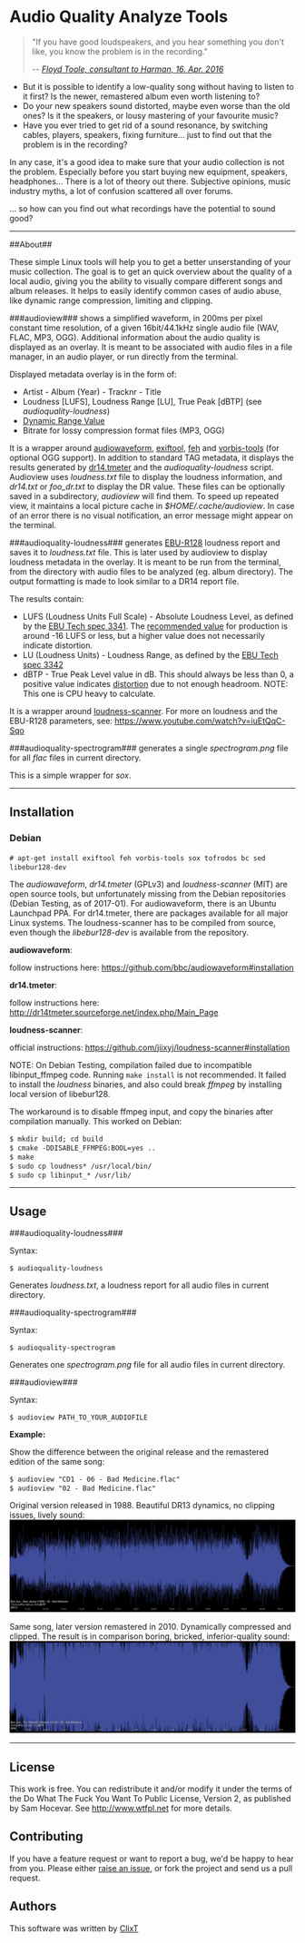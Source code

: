 # Audio Quality Analyze Tools

>"If you have good loudspeakers, and you hear something you don't like, you know the problem is in the recording."
> 
> <cite>-- [Floyd Toole, consultant to Harman, 16. Apr. 2016](https://youtu.be/zrpUDuUtxPM?t=4182)</cite>

 - But it is possible to identify a low-quality song without having to listen to it first? Is the newer, remastered album even worth listening to? 
 - Do your new speakers sound distorted, maybe even worse than the old ones? Is it the speakers, or lousy mastering of your favourite music?
 - Have you ever tried to get rid of a sound resonance, by switching cables, players, speakers, fixing furniture... just to find out that the problem is in the recording?

In any case, it's a good idea to make sure that your audio collection is not the problem. Especially before you start buying new equipment, speakers, headphones...
There is a lot of theory out there. Subjective opinions, music industry myths, a lot of confusion scattered all over forums.

... so how can you find out what recordings have the potential to sound good?

---
##About##

These simple Linux tools will help you to get a better unserstanding of your music collection. The goal is to get an quick overview about the quality of a local audio, giving you the ability to visually compare different songs and album releases. It helps to easily identify common cases of audio abuse, like dynamic range compression, limiting and clipping.

###audioview###
shows a simplified waveform, in 200ms per pixel constant time resolution, of a given 16bit/44.1kHz single audio file (WAV, FLAC, MP3, OGG). Additional information about the audio quality is displayed as an overlay. It is meant to be associated with audio files in a file manager, in an audio player, or run directly from the terminal.

Displayed metadata overlay is in the form of:

 * Artist - Album (Year) - Tracknr - Title
 * Loudness [LUFS], Loudness Range [LU], True Peak [dBTP] (see _audioquality-loudness_)
 * [Dynamic Range Value](http://dr.loudness-war.info)
 * Bitrate for lossy compression format files (MP3, OGG)

It is a wrapper around [audiowaveform](https://github.com/bbc/audiowaveform), [exiftool](https://en.wikipedia.org/wiki/ExifTool), [feh](https://feh.finalrewind.org) and [vorbis-tools](https://wiki.xiph.org/Vorbis-tools) (for optional OGG support). In addition to standard TAG metadata, it displays the results generated by [dr14.tmeter](https://github.com/simon-r/dr14_t.meter) and the _audioquality-loudness_ script.
Audioview uses _loudness.txt_ file to display the loudness information, and _dr14.txt_ or _foo_dr.txt_ to display the DR value. These files can be optionally saved in a subdirectory, _audioview_ will find them. To speed up repeated view, it maintains a local picture cache in _$HOME/.cache/audioview_.
In case of an error there is no visual notification, an error message might appear on the terminal.

###audioquality-loudness###
generates [EBU-R128](https://tech.ebu.ch/loudness) loudness report and saves it to _loudness.txt_ file. This is later used by audioview to display loudness metadata in the overlay. It is meant to be run from the terminal, from the directory with audio files to be analyzed (eg. album directory). The output formatting is made to look similar to a DR14 report file.

The results contain:

 * LUFS (Loudness Units Full Scale) - Absolute Loudness Level, as defined by the [EBU Tech spec 3341](https://tech.ebu.ch/publications/tech3341). The [recommended value](https://youtu.be/BhA7Vy3OPbc?t=2213) for production is around -16 LUFS or less, but a higher value does not necessarily indicate distortion.
 * LU (Loudness Units) - Loudness Range, as defined by the [EBU Tech spec 3342](https://tech.ebu.ch/publications/tech3342)
 * dBTP - True Peak Level value in dB. This should always be less than 0, a positive value indicates [distortion](https://youtu.be/BhA7Vy3OPbc?t=159) due to not enough headroom. NOTE: This one is CPU heavy to calculate. 

It is a wrapper around [loudness-scanner](https://github.com/jiixyj/loudness-scanner). For more on loudness and the EBU-R128 parameters, see: https://www.youtube.com/watch?v=iuEtQqC-Sqo

###audioquality-spectrogram###
generates a single _spectrogram.png_ file for all _flac_ files in current directory.

This is a simple wrapper for _sox_.

---
## Installation

### Debian

    # apt-get install exiftool feh vorbis-tools sox tofrodos bc sed libebur128-dev

The _audiowaveform_, _dr14.tmeter_ (GPLv3) and _loudness-scanner_ (MIT) are open source tools, but unfortunately missing from the Debian repositories (Debian Testing, as of 2017-01). For audiowaveform, there is an Ubuntu Launchpad PPA. For dr14.tmeter, there are packages available for all major Linux systems. The loudness-scanner has to be compiled from source, even though the _libebur128-dev_ is available from the repository.

**audiowaveform**:

follow instructions here: https://github.com/bbc/audiowaveform#installation

**dr14.tmeter**:

follow instructions here: http://dr14tmeter.sourceforge.net/index.php/Main_Page

**loudness-scanner**:

official instructions: https://github.com/jiixyj/loudness-scanner#installation

NOTE:
On Debian Testing, compilation failed due to incompatible libinput_ffmpeg code. Running ```make install``` is not recommended. It failed to install the _loudness_ binaries, and also could break _ffmpeg_ by installing local version of libebur128.

The workaround is to disable ffmpeg input, and copy the binaries after compilation manually. This worked on Debian:

    $ mkdir build; cd build
    $ cmake -DDISABLE_FFMPEG:BOOL=yes ..
    $ make
    $ sudo cp loudness* /usr/local/bin/
    $ sudo cp libinput_* /usr/lib/


---
## Usage

###audioquality-loudness###

Syntax:

    $ audioquality-loudness

Generates _loudness.txt_, a loudness report for all audio files in current directory.

###audioquality-spectrogram###

Syntax:

    $ audioquality-spectrogram

Generates one _spectrogram.png_ file for all audio files in current directory.

###audioview###

Syntax:

    $ audioview PATH_TO_YOUR_AUDIOFILE

**Example:**

Show the difference between the original release and the remastered edition of the same song:

    $ audioview "CD1 - 06 - Bad Medicine.flac"
    $ audioview "02 - Bad Medicine.flac"

Original version released in 1988. Beautiful DR13 dynamics, no clipping issues, lively sound:
[ ![](doc/badmedicine1988.png) ](https://raw.githubusercontent.com/clixt/audioquality/master/doc/badmedicine1988.png)

Same song, later version remastered in 2010. Dynamically compressed and clipped. The result is in comparison boring, bricked, inferior-quality sound:
[ ![](doc/badmedicine2010.png) ](https://raw.githubusercontent.com/clixt/audioquality/master/doc/badmedicine2010.png)

---
## License

This work is free. You can redistribute it and/or modify it under the
terms of the Do What The Fuck You Want To Public License, Version 2,
as published by Sam Hocevar. See http://www.wtfpl.net for more details.

## Contributing

If you have a feature request or want to report a bug, we'd be happy to hear
from you. Please either [raise an issue](https://github.com/clixt.net/audioquality/issues), or fork the project and send us a pull request.

## Authors

This software was written by [ClixT](dev@clixt.net)

